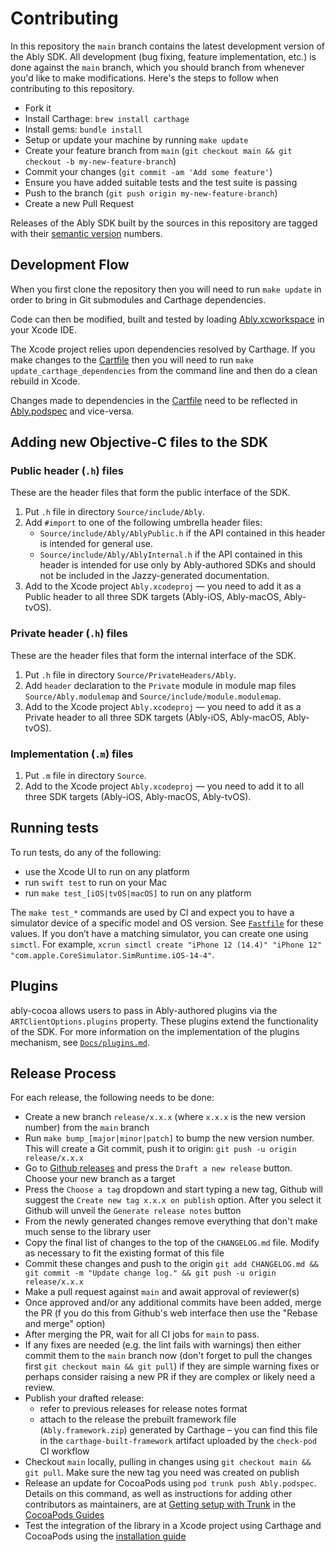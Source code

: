 # Contributing

In this repository the `main` branch contains the latest development version of the Ably SDK. All development (bug fixing, feature implementation, etc.) is done against the `main` branch, which you should branch from whenever you'd like to make modifications. Here's the steps to follow when contributing to this repository.

 - Fork it
 - Install Carthage: `brew install carthage`
 - Install gems: `bundle install`
 - Setup or update your machine by running `make update`
 - Create your feature branch from `main` (`git checkout main && git checkout -b my-new-feature-branch`)
 - Commit your changes (`git commit -am 'Add some feature'`)
 - Ensure you have added suitable tests and the test suite is passing
 - Push to the branch (`git push origin my-new-feature-branch`)
 - Create a new Pull Request

Releases of the Ably SDK built by the sources in this repository are tagged with their [semantic version](http://semver.org/) numbers.

## Development Flow

When you first clone the repository then you will need to run `make update` in order to
bring in Git submodules and Carthage dependencies.

Code can then be modified, built and tested by loading [Ably.xcworkspace](Ably.xcworkspace) in your Xcode IDE.

The Xcode project relies upon dependencies resolved by Carthage.
If you make changes to the [Cartfile](Cartfile) then you will need to run `make update_carthage_dependencies`
from the command line and then do a clean rebuild in Xcode.

Changes made to dependencies in the [Cartfile](Cartfile) need to be reflected in
[Ably.podspec](Ably.podspec) and vice-versa.

## Adding new Objective-C files to the SDK

### Public header (`.h`) files

These are the header files that form the public interface of the SDK.

1. Put `.h` file in directory `Source/include/Ably`.
1. Add `#import` to one of the following umbrella header files:
   - `Source/include/Ably/AblyPublic.h` if the API contained in this header is intended for general use.
   - `Source/include/Ably/AblyInternal.h` if the API contained in this header is intended for use only by Ably-authored SDKs and should not be included in the Jazzy-generated documentation.
1. Add to the Xcode project `Ably.xcodeproj` — you need to add it as a Public header to all three SDK targets (Ably-iOS, Ably-macOS, Ably-tvOS).

### Private header (`.h`) files

These are the header files that form the internal interface of the SDK.

1. Put `.h` file in directory `Source/PrivateHeaders/Ably`.
1. Add `header` declaration to the `Private` module in module map files `Source/Ably.modulemap` and `Source/include/module.modulemap`.
1. Add to the Xcode project `Ably.xcodeproj` — you need to add it as a Private header to all three SDK targets (Ably-iOS, Ably-macOS, Ably-tvOS).

### Implementation (`.m`) files

1. Put `.m` file in directory `Source`.
1. Add to the Xcode project `Ably.xcodeproj` — you need to add it to all three SDK targets (Ably-iOS, Ably-macOS, Ably-tvOS).

## Running tests

To run tests, do any of the following:

- use the Xcode UI to run on any platform
- run `swift test` to run on your Mac
- run `make test_[iOS|tvOS|macOS]` to run on any platform

The `make test_*` commands are used by CI and expect you to have a simulator device of a specific model and OS version. See [`Fastfile`](./fastlane/Fastfile) for these values. If you don’t have a matching simulator, you can create one using `simctl`. For example, `xcrun simctl create "iPhone 12 (14.4)" "iPhone 12" "com.apple.CoreSimulator.SimRuntime.iOS-14-4"`.

## Plugins

ably-cocoa allows users to pass in Ably-authored plugins via the `ARTClientOptions.plugins` property. These plugins extend the functionality of the SDK. For more information on the implementation of the plugins mechanism, see [`Docs/plugins.md`](Docs/plugins.md).

## Release Process

For each release, the following needs to be done:

* Create a new branch `release/x.x.x` (where `x.x.x` is the new version number) from the `main` branch
* Run `make bump_[major|minor|patch]` to bump the new version number. This will create a Git commit, push it to origin: `git push -u origin release/x.x.x`
* Go to [Github releases](https://github.com/ably/ably-cocoa/releases) and press the `Draft a new release` button. Choose your new branch as a target
* Press the `Choose a tag` dropdown and start typing a new tag, Github will suggest the `Create new tag x.x.x on publish` option. After you select it Github will unveil the `Generate release notes` button
* From the newly generated changes remove everything that don't make much sense to the library user
* Copy the final list of changes to the top of the `CHANGELOG.md` file. Modify as necessary to fit the existing format of this file
* Commit these changes and push to the origin `git add CHANGELOG.md && git commit -m "Update change log." && git push -u origin release/x.x.x`
* Make a pull request against `main` and await approval of reviewer(s)
* Once approved and/or any additional commits have been added, merge the PR (f you do this from Github's web interface then use the "Rebase and merge" option)
* After merging the PR, wait for all CI jobs for `main` to pass.
* If any fixes are needed (e.g. the lint fails with warnings) then either commit them to the `main` branch now (don't forget to pull the changes first `git checkout main && git pull`) if they are simple warning fixes or perhaps consider raising a new PR if they are complex or likely need a review.
* Publish your drafted release:
    * refer to previous releases for release notes format
    * attach to the release the prebuilt framework file (`Ably.framework.zip`) generated by Carthage – you can find this file in the `carthage-built-framework` artifact uploaded by the `check-pod` CI workflow
* Checkout `main` locally, pulling in changes using `git checkout main && git pull`. Make sure the new tag you need was created on publish
* Release an update for CocoaPods using `pod trunk push Ably.podspec`. Details on this command, as well as instructions for adding other contributors as maintainers, are at [Getting setup with Trunk](https://guides.cocoapods.org/making/getting-setup-with-trunk.html) in the [CocoaPods Guides](https://guides.cocoapods.org/)
* Test the integration of the library in a Xcode project using Carthage and CocoaPods using the [installation guide](https://github.com/ably/ably-cocoa#installation-guide)
